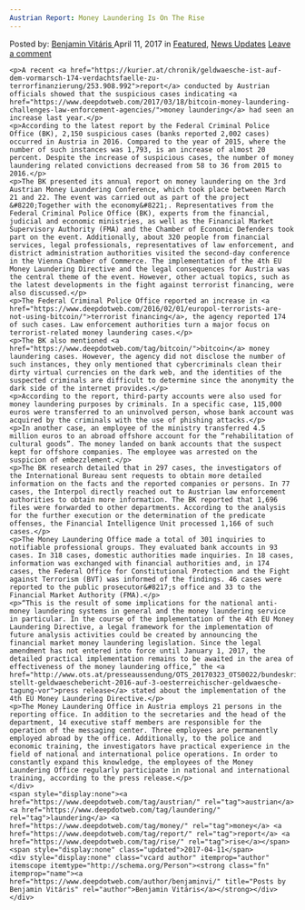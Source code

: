 ```yaml
---
Austrian Report: Money Laundering Is On The Rise
---
```

<article class="post-listing post-19123 post type-post status-publish format-standard has-post-thumbnail hentry  tag-austrian tag-laundering tag-money tag-report tag-rise">
    <div class="post-inner">
        <span>Posted by: <a href="https://www.deepdotweb.com/author/benjaminvi/" title="">Benjamin Vitáris </a></span>
    <span>April 11, 2017</span>
    <span>in <a href="https://www.deepdotweb.com/category/deepdot-news/" rel="category tag">Featured</a>, <a href="https://www.deepdotweb.com/category/news-updates/" rel="category tag">News Updates</a></span>
    <span><a href="https://www.deepdotweb.com/2017/04/11/austrian-report-money-laundering-rise/#respond">Leave a comment</a></span>
    </p>
    <div class="clear"></div>
    
    <p>A recent <a href="https://kurier.at/chronik/geldwaesche-ist-auf-dem-vormarsch-174-verdachtsfaelle-zu-terrorfinanzierung/253.908.992">report</a> conducted by Austrian officials showed that the suspicious cases indicating <a href="https://www.deepdotweb.com/2017/03/18/bitcoin-money-laundering-challenges-law-enforcement-agencies/">money laundering</a> had seen an increase last year.</p>
    <p>According to the latest report by the Federal Criminal Police Office (BK), 2,150 suspicious cases (banks reported 2,002 cases) occurred in Austria in 2016. Compared to the year of 2015, where the number of such instances was 1,793, is an increase of almost 20 percent. Despite the increase of suspicious cases, the number of money laundering related convictions decreased from 58 to 36 from 2015 to 2016.</p>
    <p>The BK presented its annual report on money laundering on the 3rd Austrian Money Laundering Conference, which took place between March 21 and 22. The event was carried out as part of the project &#8220;Together with the economy&#8221;. Representatives from the Federal Criminal Police Office (BK), experts from the financial, judicial and economic ministries, as well as the Financial Market Supervisory Authority (FMA) and the Chamber of Economic Defenders took part on the event. Additionally, about 320 people from financial services, legal professionals, representatives of law enforcement, and district administration authorities visited the second-day conference in the Vienna Chamber of Commerce. The implementation of the 4th EU Money Laundering Directive and the legal consequences for Austria was the central theme of the event. However, other actual topics, such as the latest developments in the fight against terrorist financing, were also discussed.</p>
    <p>The Federal Criminal Police Office reported an increase in <a href="https://www.deepdotweb.com/2016/02/01/europol-terrorists-are-not-using-bitcoin/">terrorist financing</a>, the agency reported 174 of such cases. Law enforcement authorities turn a major focus on terrorist-related money laundering cases.</p>
    <p>The BK also mentioned <a href="https://www.deepdotweb.com/tag/bitcoin/">bitcoin</a> money laundering cases. However, the agency did not disclose the number of such instances, they only mentioned that cybercriminals clean their dirty virtual currencies on the dark web, and the identities of the suspected criminals are difficult to determine since the anonymity the dark side of the internet provides.</p>
    <p>According to the report, third-party accounts were also used for money laundering purposes by criminals. In a specific case, 115,000 euros were transferred to an uninvolved person, whose bank account was acquired by the criminals with the use of phishing attacks.</p>
    <p>In another case, an employee of the ministry transferred 4.5 million euros to an abroad offshore account for the “rehabilitation of cultural goods”. The money landed on bank accounts that the suspect kept for offshore companies. The employee was arrested on the suspicion of embezzlement.</p>
    <p>The BK research detailed that in 297 cases, the investigators of the International Bureau sent requests to obtain more detailed information on the facts and the reported companies or persons. In 77 cases, the Interpol directly reached out to Austrian law enforcement authorities to obtain more information. The BK reported that 1,696 files were forwarded to other departments. According to the analysis for the further execution or the determination of the predicate offenses, the Financial Intelligence Unit processed 1,166 of such cases.</p>
    <p>The Money Laundering Office made a total of 301 inquiries to notifiable professional groups. They evaluated bank accounts in 93 cases. In 318 cases, domestic authorities made inquiries. In 18 cases, information was exchanged with financial authorities and, in 174 cases, the Federal Office for Constitutional Protection and the Fight against Terrorism (BVT) was informed of the findings. 46 cases were reported to the public prosecutor&#8217;s office and 33 to the Financial Market Authority (FMA).</p>
    <p>“This is the result of some implications for the national anti-money laundering systems in general and the money laundering service in particular. In the course of the implementation of the 4th EU Money Laundering Directive, a legal framework for the implementation of future analysis activities could be created by announcing the financial market money laundering legislation. Since the legal amendment has not entered into force until January 1, 2017, the detailed practical implementation remains to be awaited in the area of effectiveness of the money laundering office,” the <a href="http://www.ots.at/presseaussendung/OTS_20170323_OTS0022/bundeskriminalamt-stellt-geldwaeschebericht-2016-auf-3-oesterreichischer-geldwaesche-tagung-vor">press release</a> stated about the implementation of the 4th EU Money Laundering Directive.</p>
    <p>The Money Laundering Office in Austria employs 21 persons in the reporting office. In addition to the secretaries and the head of the department, 14 executive staff members are responsible for the operation of the messaging center. Three employees are permanently employed abroad by the office. Additionally, to the police and economic training, the investigators have practical experience in the field of national and international police operations. In order to constantly expand this knowledge, the employees of the Money Laundering Office regularly participate in national and international training, according to the press release.</p>
    </div>
    <span style="display:none"><a href="https://www.deepdotweb.com/tag/austrian/" rel="tag">austrian</a> <a href="https://www.deepdotweb.com/tag/laundering/" rel="tag">laundering</a> <a href="https://www.deepdotweb.com/tag/money/" rel="tag">money</a> <a href="https://www.deepdotweb.com/tag/report/" rel="tag">report</a> <a href="https://www.deepdotweb.com/tag/rise/" rel="tag">rise</a></span> <span style="display:none" class="updated">2017-04-11</span>
    <div style="display:none" class="vcard author" itemprop="author" itemscope itemtype="http://schema.org/Person"><strong class="fn" itemprop="name"><a href="https://www.deepdotweb.com/author/benjaminvi/" title="Posts by Benjamin Vitáris" rel="author">Benjamin Vitáris</a></strong></div>
    </div>
</article>


